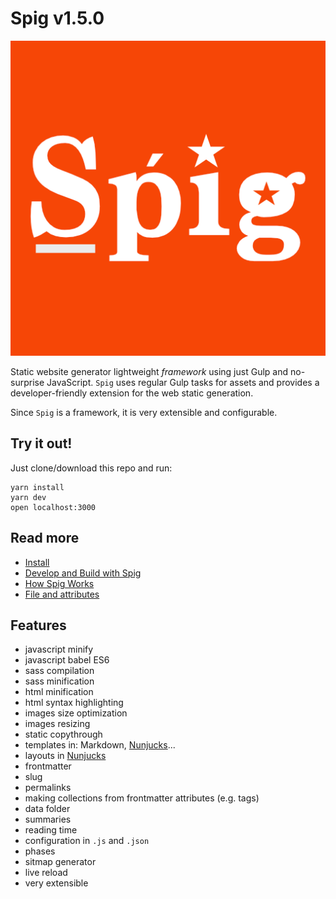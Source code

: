# Spig v1.5.0

![](src/images/spig.png)

Static website generator lightweight _framework_ using just Gulp and no-surprise JavaScript. `Spig` uses regular Gulp tasks for assets and provides a developer-friendly extension for the web static generation.

Since `Spig` is a framework, it is very extensible and configurable.

## Try it out!

Just clone/download this repo and run:

```shell
yarn install
yarn dev
open localhost:3000
```

## Read more

+ [Install](doc/Install.md)
+ [Develop and Build with Spig](doc/BuildWithSpig.md)
+ [How Spig Works](doc/HowSpigWorks.md)
+ [File and attributes](doc/FileAndAttributes.md)


## Features

+ javascript minify
+ javascript babel ES6
+ sass compilation
+ sass minification
+ html minification
+ html syntax highlighting
+ images size optimization
+ images resizing
+ static copythrough
+ templates in: Markdown, [Nunjucks](https://mozilla.github.io/nunjucks/)...
+ layouts in [Nunjucks](https://mozilla.github.io/nunjucks/)
+ frontmatter
+ slug
+ permalinks
+ making collections from frontmatter attributes (e.g. tags)
+ data folder
+ summaries
+ reading time
+ configuration in `.js` and `.json`
+ phases
+ sitmap generator
+ live reload
+ very extensible
